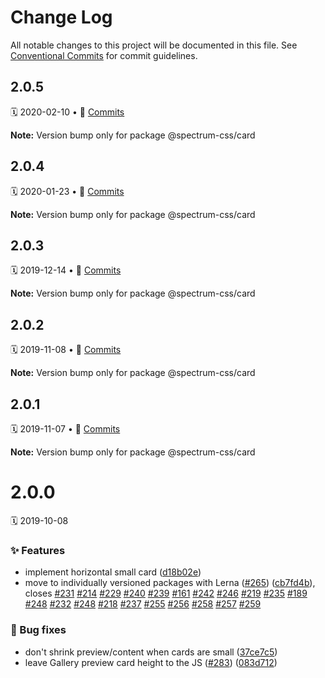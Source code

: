# Change Log

All notable changes to this project will be documented in this file.
See [Conventional Commits](https://conventionalcommits.org) for commit guidelines.

<a name="2.0.5"></a>
## 2.0.5
🗓 2020-02-10 • 📝 [Commits](https://github.com/adobe/spectrum-css/compare/@spectrum-css/card@2.0.4...@spectrum-css/card@2.0.5)

**Note:** Version bump only for package @spectrum-css/card





<a name="2.0.4"></a>
## 2.0.4
🗓 2020-01-23 • 📝 [Commits](https://github.com/adobe/spectrum-css/compare/@spectrum-css/card@2.0.3...@spectrum-css/card@2.0.4)

**Note:** Version bump only for package @spectrum-css/card





<a name="2.0.3"></a>
## 2.0.3
🗓 2019-12-14 • 📝 [Commits](https://github.com/adobe/spectrum-css/compare/@spectrum-css/card@2.0.2...@spectrum-css/card@2.0.3)

**Note:** Version bump only for package @spectrum-css/card





<a name="2.0.2"></a>
## 2.0.2
🗓 2019-11-08 • 📝 [Commits](https://github.com/adobe/spectrum-css/compare/@spectrum-css/card@2.0.1...@spectrum-css/card@2.0.2)

**Note:** Version bump only for package @spectrum-css/card





<a name="2.0.1"></a>
## 2.0.1
🗓 2019-11-07 • 📝 [Commits](https://github.com/adobe/spectrum-css/compare/@spectrum-css/card@2.0.0...@spectrum-css/card@2.0.1)

**Note:** Version bump only for package @spectrum-css/card





<a name="2.0.0"></a>
# 2.0.0
🗓 2019-10-08

### ✨ Features

* implement horizontal small card ([d18b02e](https://github.com/adobe/spectrum-css/commit/d18b02e))
* move to individually versioned packages with Lerna ([#265](https://github.com/adobe/spectrum-css/issues/265)) ([cb7fd4b](https://github.com/adobe/spectrum-css/commit/cb7fd4b)), closes [#231](https://github.com/adobe/spectrum-css/issues/231) [#214](https://github.com/adobe/spectrum-css/issues/214) [#229](https://github.com/adobe/spectrum-css/issues/229) [#240](https://github.com/adobe/spectrum-css/issues/240) [#239](https://github.com/adobe/spectrum-css/issues/239) [#161](https://github.com/adobe/spectrum-css/issues/161) [#242](https://github.com/adobe/spectrum-css/issues/242) [#246](https://github.com/adobe/spectrum-css/issues/246) [#219](https://github.com/adobe/spectrum-css/issues/219) [#235](https://github.com/adobe/spectrum-css/issues/235) [#189](https://github.com/adobe/spectrum-css/issues/189) [#248](https://github.com/adobe/spectrum-css/issues/248) [#232](https://github.com/adobe/spectrum-css/issues/232) [#248](https://github.com/adobe/spectrum-css/issues/248) [#218](https://github.com/adobe/spectrum-css/issues/218) [#237](https://github.com/adobe/spectrum-css/issues/237) [#255](https://github.com/adobe/spectrum-css/issues/255) [#256](https://github.com/adobe/spectrum-css/issues/256) [#258](https://github.com/adobe/spectrum-css/issues/258) [#257](https://github.com/adobe/spectrum-css/issues/257) [#259](https://github.com/adobe/spectrum-css/issues/259)


### 🐛 Bug fixes

* don't shrink preview/content when cards are small ([37ce7c5](https://github.com/adobe/spectrum-css/commit/37ce7c5))
* leave Gallery preview card height to the JS ([#283](https://github.com/adobe/spectrum-css/issues/283)) ([083d712](https://github.com/adobe/spectrum-css/commit/083d712))
